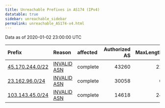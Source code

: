 ```yaml
---
title: Unreachable Prefixes in AS174 (IPv4)
datatable: true
sidebar: unreachable_sidebar
permalink: unreachable_AS174-v4.html
---
```


Data as of 2020-01-02 23:00:00 UTC


<div class="datatable-begin"></div>

| Prefix                                                   | Reason                                                                                               | affected   |   Authorized AS |   MaxLength | Anchor                                         |   unreachable /24s |
|:---------------------------------------------------------|:-----------------------------------------------------------------------------------------------------|:-----------|----------------:|------------:|:-----------------------------------------------|-------------------:|
| [45.170.244.0/22](https://stat.ripe.net/45.170.244.0/22) | [INVALID ASN](https://rpki-validator.ripe.net/announcement-preview?asn=AS174&prefix=45.170.244.0/22) | complete   |           43260 |          22 | [LACNIC](unreachable_LACNIC_RPKI_Root-v4.html) |                  4 |
| [23.162.96.0/24](https://stat.ripe.net/23.162.96.0/24)   | [INVALID ASN](https://rpki-validator.ripe.net/announcement-preview?asn=AS174&prefix=23.162.96.0/24)  | complete   |           30058 |           0 | [ARIN](unreachable_ARIN-v4.html)               |                  1 |
| [103.143.45.0/24](https://stat.ripe.net/103.143.45.0/24) | [INVALID ASN](https://rpki-validator.ripe.net/announcement-preview?asn=AS174&prefix=103.143.45.0/24) | complete   |           14618 |          24 | [APNIC](unreachable_APNIC_RPKI_Root-v4.html)   |                  1 |

<div class="datatable-end"></div>